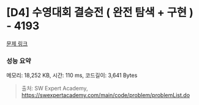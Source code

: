 # [D4] 수영대회 결승전 ( 완전 탐색 + 구현 ) - 4193 

[문제 링크](https://swexpertacademy.com/main/code/problem/problemDetail.do?contestProbId=AWKaG6_6AGQDFARV) 

### 성능 요약

메모리: 18,252 KB, 시간: 110 ms, 코드길이: 3,641 Bytes



> 출처: SW Expert Academy, https://swexpertacademy.com/main/code/problem/problemList.do